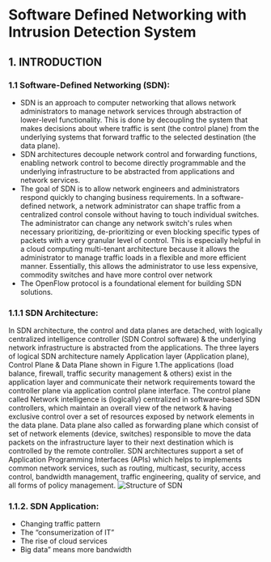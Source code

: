 # Software Defined Networking with Intrusion Detection System

## 1.	INTRODUCTION
### 1.1 Software-Defined Networking (SDN):
-	SDN is an approach to computer networking that allows network administrators to manage network services through abstraction of lower-level functionality. This is done by decoupling the system that makes decisions about where traffic is sent (the control plane) from the underlying systems that forward traffic to the selected destination (the data plane). 
-	SDN architectures decouple network control and forwarding functions, enabling network control to become directly programmable and the underlying infrastructure to be abstracted from applications and network services.
-	The goal of SDN is to allow network engineers and administrators respond quickly to changing business requirements. In a software-defined network, a network administrator can shape traffic from a centralized control console without having to touch individual switches. The administrator can change any network switch's rules when necessary prioritizing, de-prioritizing or even blocking specific types of packets with a very granular level of control. This is especially helpful in a cloud computing multi-tenant architecture because it allows the administrator to manage traffic loads in a flexible and more efficient manner. Essentially, this allows the administrator to use less expensive, commodity switches and have more control over network 
-	The OpenFlow protocol is a foundational element for building SDN solutions.

### 1.1.1	SDN Architecture:
In SDN architecture, the control and data planes are detached, with logically centralized intelligence controller (SDN Control software) & the underlying network infrastructure is
abstracted from the applications. 
The three layers of logical SDN architecture namely Application layer (Application plane), Control Plane & Data Plane shown in Figure 1.The applications (load balance, firewall, traffic security management & others) exist in the application layer and communicate their network requirements toward the controller plane via application control plane interface. The control plane called Network intelligence is (logically) centralized in software-based SDN controllers, which maintain an overall view of the network & having exclusive control over a set of resources exposed by network elements in the data plane. Data plane also called as forwarding plane which consist of set of network elements (device, switches) responsible to move the data packets on the infrastructure layer to their next destination which is controlled by the remote controller. 
SDN architectures support a set of Application Programming Interfaces (APIs) which helps to implements common network services, such as routing, multicast, security, access control, bandwidth management, traffic engineering, quality of service, and all forms of policy management.
![Structure of SDN](https://github.com/AishwaryaJadhav9850/Software-Defined-Networking-with-Intrusion-Detection-System/commit/0ccfa43b880a5ada666ed4213b3a7debfb1f2692)

### 1.1.2. SDN Application: 
-	Changing traffic pattern
-	The “consumerization of IT”
-	The rise of cloud services
-	Big data” means more bandwidth
